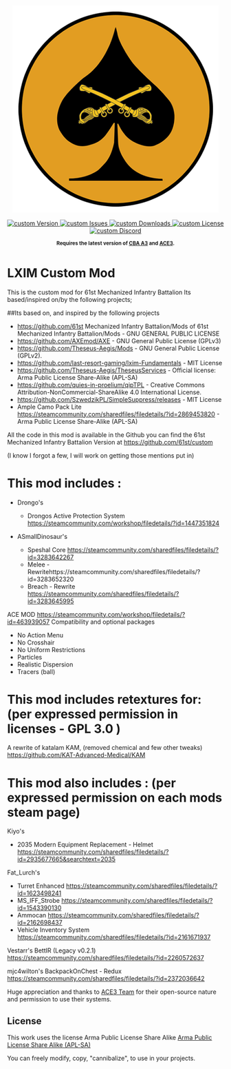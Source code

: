 <p align="center">
    <img src="art\Spade Yellow_512.png" width="480">
</p>


<p align="center">
    <a href="https://github.com/61st/custom/releases/latest">
        <img src="https://img.shields.io/github/release/61st/custom.svg?style=flat-square&label=Version" alt="custom Version">
    </a>
    <a href="https://github.com/61st/custom/issues">
        <img src="https://img.shields.io/github/issues-raw/61st/custom.svg?style=flat-square&label=Issues" alt="custom Issues">
    </a>
    <a href="https://github.com/61st/custom/releases">
        <img src="https://img.shields.io/github/downloads/61st/custom/total.svg?style=flat-square&label=Downloads" alt="custom Downloads">
    </a>
    <a href="https://github.com/61st/custom/blob/master/LICENSE">
        <img src="https://img.shields.io/badge/License-GPLv2-red.svg?style=flat-square" alt="custom License">
    </a>
    <a href="https://discord.gg/61st-mechanized">
        <img src="https://img.shields.io/badge/Discord-Join-darkviolet.svg?style=flat-square" alt="custom Discord">
    </a>
</p>

<p align="center">
    <sup><strong>Requires the latest version of <a href="https://github.com/CBATeam/CBA_A3/releases">CBA A3</a> and <a href="https://github.com/acemod/ACE3/releases">ACE3</a>.<br/></strong></sup>
</p>

# LXIM Custom Mod

This is the custom mod for 61st Mechanized Infantry Battalion
Its based/inspired on/by the following projects;

##Its based on, and inspired by the following projects
- https://github.com/61st Mechanized Infantry Battalion/Mods of 61st Mechanized Infantry Battalion/Mods  -  GNU GENERAL PUBLIC LICENSE
- https://github.com/AXEmod/AXE - GNU General Public License (GPLv3)
- https://github.com/Theseus-Aegis/Mods - GNU General Public License (GPLv2).
- https://github.com/last-resort-gaming/lxim-Fundamentals - MIT License
- https://github.com/Theseus-Aegis/TheseusServices - Official license: Arma Public License Share-Alike (APL-SA)
- https://github.com/quies-in-proelium/qipTPL - Creative Commons Attribution-NonCommercial-ShareAlike 4.0 International License.
- https://github.com/SzwedzikPL/SimpleSuppress/releases - MIT License
- Ample Camo Pack Lite https://steamcommunity.com/sharedfiles/filedetails/?id=2869453820  - Arma Public License Share-Alike (APL-SA)


All the code in this mod is available in the Github
you can find the 61st Mechanized Infantry Battalion Version at https://github.com/61st/custom

(I know I forgot a few, I will work on getting those mentions put in)
# This mod includes :
- Drongo's 
    - Drongos Active Protection System https://steamcommunity.com/workshop/filedetails/?id=1447351824

- ASmallDinosaur's 
    - Speshal Core https://steamcommunity.com/sharedfiles/filedetails/?id=3283642267
    - Melee - Rewritehttps://steamcommunity.com/sharedfiles/filedetails/?id=3283652320
    - Breach - Rewrite https://steamcommunity.com/sharedfiles/filedetails/?id=3283645995


ACE MOD https://steamcommunity.com/workshop/filedetails/?id=463939057
  Compatibility and optional packages
  - No Action Menu
  - No Crosshair
  - No Uniform Restrictions
  - Particles
  - Realistic Dispersion
  - Tracers (ball)

# This mod includes retextures for: (per expressed permission in licenses  - GPL 3.0 )
A rewrite of katalam KAM, (removed chemical and few other tweaks)
https://github.com/KAT-Advanced-Medical/KAM 


# This mod also includes : (per expressed permission on each mods steam page)
Kiyo's 
- 2035 Modern Equipment Replacement - Helmet https://steamcommunity.com/sharedfiles/filedetails/?id=2935677665&searchtext=2035

Fat_Lurch's
- Turret Enhanced https://steamcommunity.com/sharedfiles/filedetails/?id=1623498241
- MS_IFF_Strobe https://steamcommunity.com/sharedfiles/filedetails/?id=1543390130
- Ammocan https://steamcommunity.com/sharedfiles/filedetails/?id=2162698437
- Vehicle Inventory System https://steamcommunity.com/sharedfiles/filedetails/?id=2161671937

Vestarr's
BettIR (Legacy v0.2.1) https://steamcommunity.com/sharedfiles/filedetails/?id=2260572637

mjc4wilton's
BackpackOnChest - Redux https://steamcommunity.com/sharedfiles/filedetails/?id=2372036642

Huge appreciation and thanks to [ACE3 Team](http://ace3mod.com/team.html) for their open-source nature and permission to use their systems.

## License
This work uses the license Arma Public License Share Alike [Arma Public License Share Alike (APL-SA)](https://www.bohemia.net/community/licenses/arma-public-license-share-alike)

You can freely modify, copy, "cannibalize", to use in your projects.
